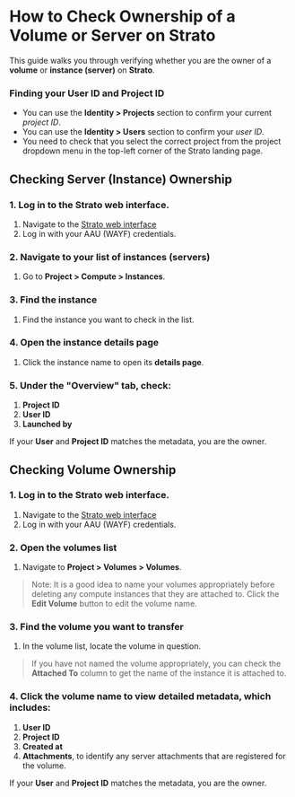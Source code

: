 
# How to Check Ownership of a Volume or Server on Strato

This guide walks you through verifying whether you are the owner of a **volume** or **instance (server)** on **Strato**.

### Finding your User ID and Project ID
- You can use the **Identity > Projects** section to confirm your current *project ID*.
- You can use the **Identity > Users** section to confirm your *user ID*.
- You need to check that you select the correct project from the project dropdown menu in the top-left corner of the Strato landing page.

## Checking Server (Instance) Ownership

### 1. **Log in** to the Strato web interface.
1. Navigate to the [Strato web interface](https://strato-new.claaudia.aau.dk/)
2. Log in with your AAU (WAYF) credentials.

### 2. Navigate to your list of instances (servers)

1. Go to **Project > Compute > Instances**.

### 3. Find the instance

1. Find the instance you want to check in the list.

### 4. Open the instance details page

1. Click the instance name to open its **details page**.

### 5. Under the **"Overview"** tab, check:

   1. **Project ID**
   2. **User ID**
   3. **Launched by**

If your **User** and **Project ID** matches the metadata, you are the owner.


## Checking Volume Ownership

### 1. **Log in** to the Strato web interface.
1. Navigate to the [Strato web interface](https://strato-new.claaudia.aau.dk/)
2. Log in with your AAU (WAYF) credentials.

### 2. Open the volumes list

1. Navigate to **Project > Volumes > Volumes**.

> Note: It is a good idea to name your volumes appropriately before deleting any compute instances that they are attached to. Click the **Edit Volume** button to edit the volume name.

### 3. Find the volume you want to transfer

1. In the volume list, locate the volume in question.

> If you have not named the volume appropriately, you can check the **Attached To** column to get the name of the instance it is attached to.

### 4. Click the volume name to view **detailed metadata**, which includes:
   1. **User ID**
   2. **Project ID**
   3. **Created at**
   4. **Attachments**, to identify any server attachments that are registered for the volume.

If your **User** and **Project ID** matches the metadata, you are the owner.